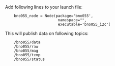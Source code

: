 Add following lines to your launch file:

        bno055_node = Node(package='bno055',
                            namespace="",
                            executable='bno055_i2c')

This will publish data on following topics:

        /bno055/data
        /bno055/raw
        /bno055/mag
        /bno055/temp
        /bno055/status
